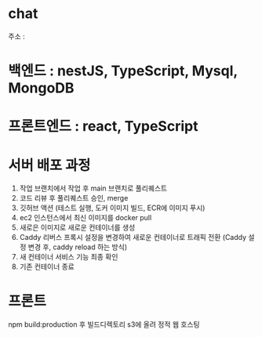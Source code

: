 # chat
주소 : 
# 백엔드 : nestJS, TypeScript, Mysql, MongoDB
# 프론트엔드 : react, TypeScript
# 서버 배포 과정
1. 작업 브랜치에서 작업 후 main 브랜치로 풀리퀘스트
2. 코드 리뷰 후 풀리퀘스트 승인, merge
3. 깃허브 액션 (테스트 실행, 도커 이미지 빌드, ECR에 이미지 푸시)
4. ec2 인스턴스에서 최신 이미지를 docker pull
5. 새로은 이미지로 새로운 컨테이너를 생성
6. Caddy 리버스 프록시 설정을 변경하여 새로운 컨테이너로 트래픽 전환 (Caddy 설정 변경 후, caddy reload 하는 방식)
7. 새 컨테이너 서비스 기능 최종 확인
8. 기존 컨테이너 종료

# 프론트
npm build:production 후 빌드디렉토리 s3에 올려 정적 웹 호스팅
